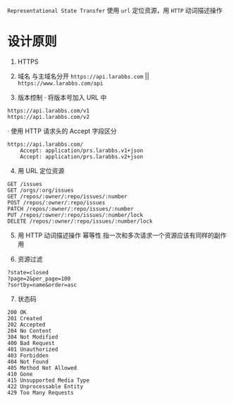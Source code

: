 `Representational State Transfer`
使用 `url` 定位资源，用 `HTTP` 动词描述操作

# 设计原则
1. HTTPS 

2. 域名
与主域名分开
`https://api.larabbs.com` || `https://www.larabbs.com/api`

3. 版本控制
· 将版本号加入 URL 中
```
https://api.larabbs.com/v1
https://api.larabbs.com/v2
```
· 使用 HTTP 请求头的 Accept 字段区分
```
https://api.larabbs.com/
    Accept: application/prs.larabbs.v1+json
    Accept: application/prs.larabbs.v2+json
```

4. 用 URL 定位资源
```
GET /issues
GET /orgs/:org/issues
GET /repos/:owner/:repo/issues/:number
POST /repos/:owner/:repo/issues
PATCH /repos/:owner/:repo/issues/:number
PUT /repos/:owner/:repo/issues/:number/lock
DELETE /repos/:owner/:repo/issues/:number/lock
```

5. 用 HTTP 动词描述操作
幂等性 指一次和多次请求一个资源应该有同样的副作用

6. 资源过滤
```
?state=closed
?page=2&per_page=100
?sortby=name&order=asc
```

7. 状态码
```
200 OK
201 Created
202 Accepted
204 No Content
304 Not Modified
400 Bad Request
401 Unauthorized
403 Forbidden
404 Not Found
405 Method Not Allowed
410 Gone
415 Unsupported Media Type
422 Unprocessable Entity
429 Too Many Requests
```
